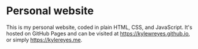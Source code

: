 # Personal website

This is my personal website, coded in plain HTML, CSS, and JavaScript. It's hosted on GitHub Pages and can be visited at <https://kylewreyes.github.io>, or simply <https://kylereyes.me>.  


